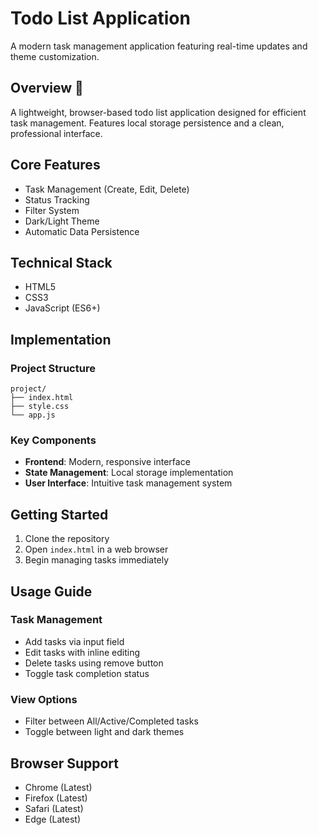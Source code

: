 # Todo List Application

A modern task management application featuring real-time updates and theme customization.

## Overview 🎯

A lightweight, browser-based todo list application designed for efficient task management. Features local storage persistence and a clean, professional interface.

## Core Features

- Task Management (Create, Edit, Delete)
- Status Tracking
- Filter System
- Dark/Light Theme
- Automatic Data Persistence

## Technical Stack

- HTML5
- CSS3
- JavaScript (ES6+)

## Implementation

### Project Structure

```
project/
├── index.html
├── style.css
└── app.js
```

### Key Components

- **Frontend**: Modern, responsive interface
- **State Management**: Local storage implementation
- **User Interface**: Intuitive task management system

## Getting Started

1. Clone the repository
2. Open `index.html` in a web browser
3. Begin managing tasks immediately

## Usage Guide

### Task Management

- Add tasks via input field
- Edit tasks with inline editing
- Delete tasks using remove button
- Toggle task completion status

### View Options

- Filter between All/Active/Completed tasks
- Toggle between light and dark themes

## Browser Support

- Chrome (Latest)
- Firefox (Latest)
- Safari (Latest)
- Edge (Latest)
